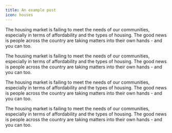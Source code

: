 ```yaml
---
title: An example post
icon: houses
---
```

The housing market is failing to meet the needs of our communities, especially in terms of affordability and the types of housing. The good news is people across the country are taking matters into their own hands - and you can too.

The housing market is failing to meet the needs of our communities, especially in terms of affordability and the types of housing. The good news is people across the country are taking matters into their own hands - and you can too.

The housing market is failing to meet the needs of our communities, especially in terms of affordability and the types of housing. The good news is people across the country are taking matters into their own hands - and you can too.

The housing market is failing to meet the needs of our communities, especially in terms of affordability and the types of housing. The good news is people across the country are taking matters into their own hands - and you can too.
